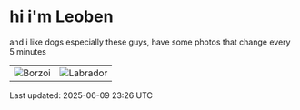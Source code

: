 # hi i'm Leoben

and i like dogs especially these guys, have some photos that change every 5 minutes 

|  |  |
|--------|----------|
| ![Borzoi](https://random-dog-vercel.vercel.app/api/random-borzoi?v=1749511612) | ![Labrador](https://random-dog-vercel.vercel.app/api/random-labrador?v=1749511612) |

Last updated: 2025-06-09 23:26 UTC
